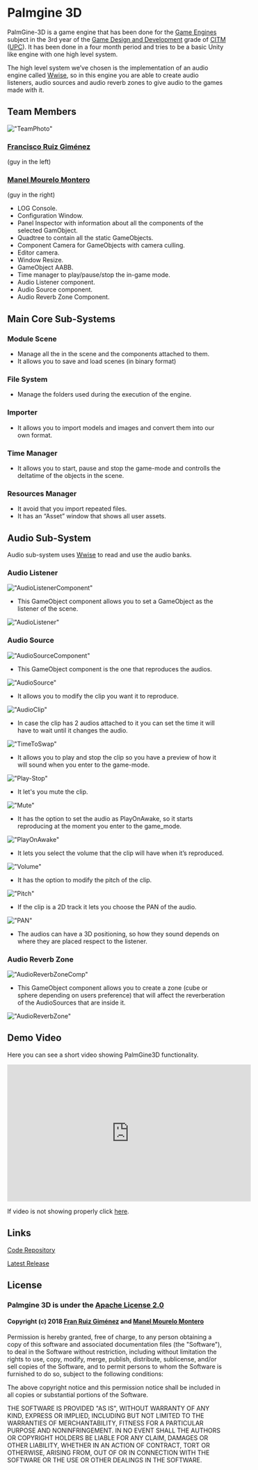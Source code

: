 # Palmgine 3D
PalmGine-3D is a game engine that has been done for the [Game Engines](https://www.upc.edu/estudispdf/guia_docent.php?codi=804246&lang=ing) subject in the 3rd year of the [Game Design and Development](https://www.citm.upc.edu/ing/estudis/graus-videojocs/) grade of [CITM](https://www.citm.upc.edu/ing/) ([UPC](https://www.upc.edu/en?set_language=en)). It has been done in a four month period and tries to be a basic Unity like engine with one high level system.

The high level system we’ve chosen is the implementation of an audio engine called [Wwise]( https://www.audiokinetic.com/products/wwise/), so in this engine you are able to create audio listeners, audio sources and audio reverb zones to give audio to the games made with it.

## Team Members
!["TeamPhoto"](TemPhoto.png)

### [Francisco Ruiz Giménez](https://github.com/botttos)

(guy in the left)

### [Manel Mourelo Montero](https://github.com/manelmourelo)

(guy in the right)

* LOG Console.
* Configuration Window.
* Panel Inspector with information about all the components of the selected GamObject.
* Quadtree to contain all the static GameObjects.
* Component Camera for GameObjects with camera culling.
* Editor camera.
* Window Resize.
* GameObject AABB.
* Time manager to play/pause/stop the in-game mode.
* Audio Listener component.
* Audio Source component.
* Audio Reverb Zone Component.

## Main Core Sub-Systems

### Module Scene
* Manage all the in the scene and the components attached to them.
* It allows you to save and load scenes (in binary format)

### File System
* Manage the folders used during the execution of the engine.

### Importer
* It allows you to import models and images and convert them into our own format.

### Time Manager
* It allows you to start, pause and stop the game-mode and controlls the deltatime of the objects in the scene.

### Resources Manager
* It avoid that you import repeated files.
* It has an “Asset” window that shows all user assets.

## Audio Sub-System
Audio sub-system uses [Wwise](https://www.audiokinetic.com/products/wwise/) to read and use the audio banks.

### Audio Listener
!["AudioListenerComponent"](Images/AudioListenerComponent.png)

* This GameObject component allows you to set a GameObject as the listener of the scene.

!["AudioListener"](Images/AudioListener.png)

### Audio Source
!["AudioSourceComponent"](Images/AudioSourceComp.png) 

* This GameObject component is the one that reproduces the audios.

!["AudioSource"](Images/AudioSource.png)   

* It allows you to modify the clip you want it to reproduce.

!["AudioClip"](Images/AudioClip.png) 

* In case the clip has 2 audios attached to it you can set the time it will have to wait until it changes the audio.

!["TimeToSwap"](Images/TimeToSwap.png) 

* It allows you to play and stop the clip so you have a preview of how it will sound when you enter to the game-mode.

!["Play-Stop"](Images/Play-Stop.png) 

* It let's you mute the clip.

!["Mute"](Images/MuteOption.png) 

* It has the option to set the audio as PlayOnAwake, so it starts reproducing at the moment you enter to the game_mode.

!["PlayOnAwake"](Images/PlayOnAwake.png) 

* It lets you select the volume that the clip will have when it’s reproduced.

!["Volume"](Images/Volume.png) 

* It has the option to modify the pitch of the clip.

!["Pitch"](Images/Pitch.png) 

* If the clip is a 2D track it lets you choose the PAN of the audio.

!["PAN"](Images/PAN.png) 

* The audios can have a 3D positioning, so how they sound depends on where they are placed respect to the listener.

### Audio Reverb Zone
!["AudioReverbZoneComp"](Images/ReverbZoneComp.png) 

* This GameObject component allows you to create a zone (cube or sphere depending on users preference) that will affect the reverberation of the AudioSources that are inside it.

!["AudioReverbZone"](Images/ReverbZonegif.gif) 

## Demo Video

Here you can see a short video showing PalmGine3D functionality.
<iframe width="560" height="315" src="https://www.youtube.com/embed/Q6bMaU0ab6Y" frameborder="0" allow="accelerometer; autoplay; encrypted-media; gyroscope; picture-in-picture" allowfullscreen></iframe>

If video is not showing properly click [here](https://www.youtube.com/watch?v=Q6bMaU0ab6Y). 

## Links
[Code Repository](https://github.com/botttos/PalmGine-3D)

[Latest Release](https://github.com/botttos/PalmGine-3D/releases)

## License
### Palmgine 3D is under the [Apache License 2.0](https://opensource.org/licenses/Apache-2.0)

#### Copyright (c) 2018 [Fran Ruiz Giménez](https://github.com/botttos) and [Manel Mourelo Montero](https://github.com/manelmourelo)

Permission is hereby granted, free of charge, to any person obtaining a copy
of this software and associated documentation files (the "Software"), to deal
in the Software without restriction, including without limitation the rights
to use, copy, modify, merge, publish, distribute, sublicense, and/or sell
copies of the Software, and to permit persons to whom the Software is
furnished to do so, subject to the following conditions:

The above copyright notice and this permission notice shall be included in all
copies or substantial portions of the Software.

THE SOFTWARE IS PROVIDED "AS IS", WITHOUT WARRANTY OF ANY KIND, EXPRESS OR
IMPLIED, INCLUDING BUT NOT LIMITED TO THE WARRANTIES OF MERCHANTABILITY,
FITNESS FOR A PARTICULAR PURPOSE AND NONINFRINGEMENT. IN NO EVENT SHALL THE
AUTHORS OR COPYRIGHT HOLDERS BE LIABLE FOR ANY CLAIM, DAMAGES OR OTHER
LIABILITY, WHETHER IN AN ACTION OF CONTRACT, TORT OR OTHERWISE, ARISING FROM,
OUT OF OR IN CONNECTION WITH THE SOFTWARE OR THE USE OR OTHER DEALINGS IN THE
SOFTWARE.
